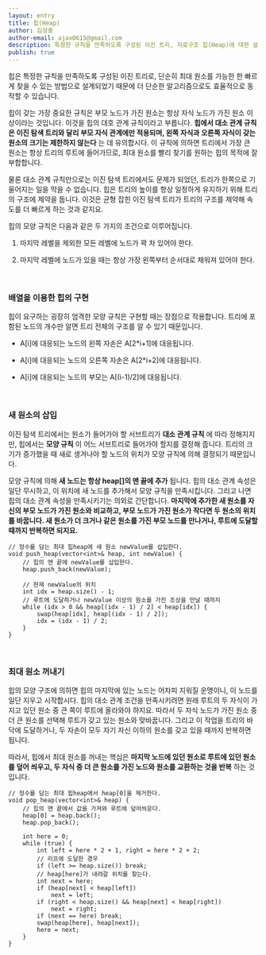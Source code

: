 ```yaml
---
layout: entry
title: 힙(Heap)
author: 김성중
author-email: ajax0615@gmail.com
description: 특정한 규칙을 만족하도록 구성된 이진 트리, 자료구조 힙(Heap)에 대한 설명입니다.
publish: true
---
```



힙은 특정한 규칙을 만족하도록 구성된 이진 트리로, 단순히 최대 원소를 가능한 한 빠르게 찾을 수 있는 방법으로 설계되었기 때문에 더 단순한 알고리즘으로도 효율적으로 동작할 수 있습니다.

힙이 갖는 가장 중요한 규칙은 부모 노드가 가진 원소는 항상 자식 노드가 가진 원소 이상이라는 것입니다. 이것을 힙의 대호 관계 규칙이라고 부릅니다. **힙에서 대소 관계 규칙은 이진 탐색 트리와 달리 부모 자식 관계에만 적용되며, 왼쪽 자식과 오른쪽 자식이 갖는 원소의 크기는 제한하지 않는다** 는 데 유의합시다. 이 규칙에 의하면 트리에서 가장 큰 원소는 항상 트리의 루트에 들어가므로, 최대 원소를 빨리 찾기를 원하는 힙의 목적에 잘 부합합니다.

 물론 대소 관계 규칙만으로는 이진 탐색 트리에서도 문제가 되었던, 트리가 한쪽으로 기울어지는 일을 막을 수 없습니다. 힙은 트리의 높이를 항상 일정하게 유지하기 위해 트리의 구조에 제약을 둡니다. 이것은 균형 잡힌 이진 탐색 트리가 트리의 구조를 제약해 속도를 더 빠르게 하는 것과 같지요.<br>

 힙의 모양 규칙은 다음과 같은 두 가지의 조건으로 이루어집니다.

 1. 마지막 레벨을 제외한 모든 레벨에 노드가 꽉 차 있어야 한다.

 2. 마지막 레벨에 노드가 있을 때는 항상 가장 왼쪽부터 순서대로 채워져 있어야 한다.

 <br>

### 배열을 이용한 힙의 구현
 힙이 요구하는 굉장히 엄격한 모양 규칙은 구현할 때는 장점으로 작용합니다. 트리에 포함된 노드의 개수만 알면 트리 전체의 구조를 알 수 있기 때문입니다.

 * A[i]에 대응되는 노드의 왼쪽 자손은 A[2*i+1]에 대응됩니다.

 * A[i]에 대응되는 노드의 오른쪽 자손은 A[2*i+2]에 대응됩니다.

 * A[i]에 대응되는 노드의 부모는 A[(i-1)/2]에 대응됩니다.

<br>

### 새 원소의 삽입
이진 탐색 트리에서는 원소가 들어가야 할 서브트리가 **대소 관계 규칙** 에 따라 정해지지만, 힙에서는 **모양 규칙** 이 어느 서브트리로 들어가야 할지를 결정해 줍니다. 트리의 크기가 증가했을 때 새로 생겨나야 할 노드의 위치가 모양 규칙에 의해 결정되기 때문입니다.

모양 규칙에 의해 **새 노드는 항상 heap[]의 맨 끝에 추가** 됩니다. 힙의 대소 관계 속성은 일단 무시하고, 이 위치에 새 노드를 추가해서 모양 규칙을 만족시킵니다. 그리고 나면 힙의 대소 관계 속성을 만족시키기는 의외로 간단합니다. **마지막에 추가한 새 원소를 자신의 부모 노드가 가진 원소와 비교하고, 부모 노드가 가진 원소가 작다면 두 원소의 위치를 바꿉니다. 새 원소가 더 크거나 같은 원소를 가진 부모 노드를 만나거나, 루트에 도달할 때까지 반복하면 되지요.**

```
// 정수를 담는 최대 힙heap에 새 원소 newValue를 삽입한다.
void push_heap(vector<int>& heap, int newValue) {
    // 힙의 맨 끝에 newValue를 삽입한다.
    heap.push_back(newValue);

    // 현재 newValue의 위치
    int idx = heap.size() - 1;
    // 루트에 도달하거나 newValue 이상의 원소를 가진 조상을 만날 때까지
    while (idx > 0 && heap[(idx - 1) / 2] < heap[idx]) {
        swap(heap[idx], heap[(idx - 1) / 2]);
        idx = (idx - 1) / 2;
    }
}
```

<br>

### 최대 원소 꺼내기
힙의 모양 구조에 의하면 힙의 마지막에 있는 노드는 어차피 지워질 운명이니, 이 노드를 일단 지우고 시작합시다. 힙의 대소 관계 조건을 만족시키려면 원래 루트의 두 자식이 가지고 있던 원소 중 큰 쪽이 루트에 올라와야 하지요. 따라서 두 자식 노드가 가진 원소 중 더 큰 원소를 선택해 루트가 갖고 있는 원소와 맞바꿉니다. 그리고 이 작업을 트리의 바닥에 도달하거나, 두 자손이 모두 자기 자신 이하의 원소를 갖고 있을 때까지 반복하면 됩니다.

따라서, 힙에서 최대 원소를 꺼내는 핵심은 **마지막 노드에 있던 원소로 루트에 있던 원소를 덮어 씌우고, 두 자식 중 더 큰 원소를 가진 노드와 원소를 교환하는 것을 반복** 하는 것 입니다.

```
// 정수를 담는 최대 힙heap에서 heap[0]을 제거한다.
void pop_heap(vector<int>& heap) {
    // 힙의 맨 끝에서 값을 가져와 루트에 덮어씌운다.
    heap[0] = heap.back();
    heap.pop_back();

    int here = 0;
    while (true) {
        int left = here * 2 + 1, right = here * 2 + 2;
        // 리프에 도달한 경우
        if (left >= heap.size()) break;
        // heap[here]가 내려갈 위치를 찾는다.
        int next = here;
        if (heap[next] < heap[left])
            next = left;
        if (right < heap.size() && heap[next] < heap[right])
            next = right;
        if (next == here) break;
        swap(heap[here], heap[next]);
        here = next;
    }
}
```
